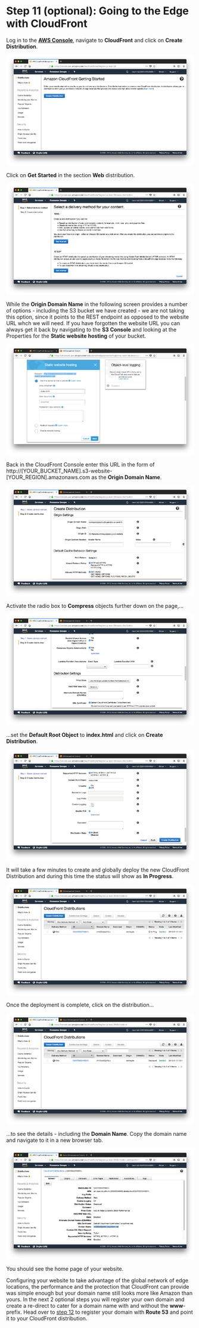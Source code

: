 # Step 11 (optional): Going to the Edge with CloudFront

Log in to the **[AWS Console](https://console.aws.amazon.com)**, navigate to **CloudFront** and click on **Create Distribution**.

![01](./images/01.jpg)

Click on **Get Started** in the section **Web** distribution.

![02](./images/02.jpg)

While the **Origin Domain Name** in the following screen provides a number of options - including the S3 bucket we have created - we are not taking this option, since it points to the REST endpoint as opposed to the website URL whch we will need. If you have forgotten the website URL you can always get it back by navigating to the **S3 Console** and looking at the Properties for the **Static website hosting** of your bucket. 

![03](./images/03.jpg)

Back in the CloudFront Console enter this URL in the form of http://[YOUR_BUCKET_NAME].s3-website-[YOUR_REGION].amazonaws.com as the **Origin Domain Name**.

![04](./images/04.jpg)

Activate the radio box to **Compress** objects further down on the page,...

![05](./images/05.jpg)

...set the **Default Root Object** to **index.html** and  click on **Create Distribution**.

![06](./images/06.jpg)

It will take a few minutes to create and globally deploy the new CloudFront Distribution and during this time the status will show as **In Progress**.

![07](./images/07.jpg)

Once the deployment is complete, click on the distribution...

![08](./images/08.jpg)

 ...to see the details - including the **Domain Name**. Copy the domain name and navigate to it in a new browser tab.

![09](./images/09.jpg)

You should see the home page of your website.

Configuring your website to take advantage of the global network of edge locations, the performance and the protection that CloudFront can provide was simple enough but your domain name still looks more like Amazon than yours. In the next 2 optional steps you will register your own domain and create a re-direct to cater for a domain name with and without the **www**-prefix. Head over to [step 12](../Step-12) to register your domain with **Route 53** and point it to your CloudFront distribution.